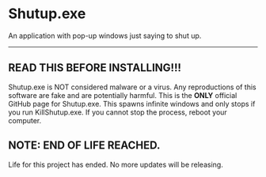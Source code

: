 # Shutup.exe
An application with pop-up windows just saying to shut up.

----------------------------------------------------------------------------------------------------------


## READ THIS BEFORE INSTALLING!!!

Shutup.exe is NOT considered malware or a virus. Any reproductions of this software are fake and are potentially harmful. This is the **ONLY** official GitHub page for Shutup.exe. This spawns infinite windows and only stops if you run KillShutup.exe. If you cannot stop the process, reboot your computer.


## NOTE: END OF LIFE REACHED.

Life for this project has ended. No more updates will be releasing.
